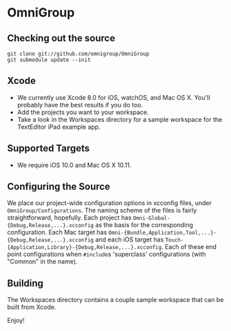 OmniGroup
===========

Checking out the source
-----------------------

    git clone git://github.com/omnigroup/OmniGroup
    git submodule update --init

Xcode
-------------------

- We currently use Xcode 8.0 for iOS, watchOS, and Mac OS X. You'll probably have the best results if you do too.
- Add the projects you want to your workspace.
- Take a look in the Workspaces directory for a sample workspace for the TextEditor iPad example app.

Supported Targets
----------------------

- We require iOS 10.0 and Mac OS X 10.11.

Configuring the Source
----------------------

We place our project-wide configuration options in xcconfig files, under `OmniGroup/Configurations`. The naming scheme of the files is fairly straightforward, hopefully. Each project has `Omni-Global-{Debug,Release,...}.xcconfig` as the basis for the corresponding configuration. Each Mac target has `Omni-{Bundle,Application,Tool,...}-{Debug,Release,...}.xcconfig` and each iOS target has `Touch-{Application,Library}-{Debug,Release,...}.xcconfig`. Each of these end point configurations when `#include`s 'superclass' configurations (with "Common" in the name).

 
Building
--------

The Workspaces directory contains a couple sample workspace that can be built from Xcode.

Enjoy!
